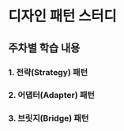 # 디자인 패턴 스터디
## 주차별 학습 내용
### 1. 전략(Strategy) 패턴<br>
### 2. 어댑터(Adapter) 패턴<br>
### 3. 브릿지(Bridge) 패턴<br>


